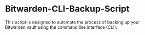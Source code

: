 # Bitwarden-CLI-Backup-Script
This script is designed to automate the process of backing up your Bitwarden vault using the command line interface (CLI).
